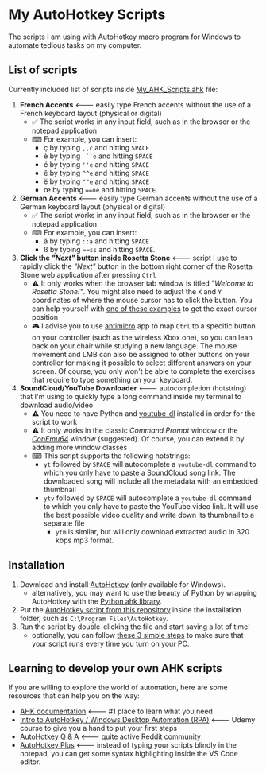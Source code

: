 # My AutoHotkey Scripts
The scripts I am using with AutoHotkey macro program for Windows to automate tedious tasks on my computer.

## List of scripts

Currently included list of scripts inside [My_AHK_Scripts.ahk](https://github.com/pyxelr/My_AutoHotkey_Scripts/blob/master/My_AHK_Scripts.ahk) file:
1. **French Accents** <--- easily type French accents without the use of a French keyboard layout (physical or digital)
	- ✅ The script works in any input field, such as in the browser or the notepad application
	- ⌨ For example, you can insert:
		- ç by typing `,,c` and hitting `SPACE`
		- è by typing ` ``e` and hitting `SPACE`
		- é by typing `''e` and hitting `SPACE`
		- ê by typing `^^e` and hitting `SPACE`
		- ë by typing `""e` and hitting `SPACE`
		- œ by typing `==oe` and hitting `SPACE`.
2. **German Accents** <--- easily type German accents without the use of a German keyboard layout (physical or digital)
	- ✅ The script works in any input field, such as in the browser or the notepad application
	- ⌨ For example, you can insert:
		- ä by typing `::a` and hitting `SPACE`
		- ß by typing `==ss` and hitting `SPACE`.
3. **Click the *"Next"* button inside Rosetta Stone** <--- script I use to rapidly click the *"Next"* button in the bottom right corner of the Rosetta Stone web application after pressing `Ctrl`
	- ⚠ It only works when the browser tab window is titled *"Welcome to Rosetta Stone!"*. You might also need to adjust the `X` and `Y` coordinates of where the mouse cursor has to click the button. You can help yourself with [one of these examples](https://www.autohotkey.com/docs/commands/MouseGetPos.htm) to get the exact cursor position
	- 🎮 I advise you to use [antimicro](https://github.com/AntiMicro/antimicro) app to map `Ctrl` to a specific button on your controller (such as the wireless Xbox one), so you can lean back on your chair while studying a new language. The mouse movement and LMB can also be assigned to other buttons on your controller for making it possible to select different answers on your screen. Of course, you only won't be able to complete the exercises that require to type something on your keyboard.
4. **SoundCloud/YouTube Downloader** <--- autocompletion (hotstring) that I'm using to quickly type a long command inside my terminal to download audio/video
	- ⚠ You need to have Python and [youtube-dl](https://github.com/ytdl-org/youtube-dl) installed in order for the script to work
	- ⚠ It only works in the classic *Command Prompt* window or the [*ConEmu64*](https://conemu.github.io/) window (suggested). Of course, you can extend it by adding more window classes
	- ⌨ This script supports the following hotstrings:
		- `yt` followed by `SPACE` will autocomplete a `youtube-dl` command to which you only have to paste a SoundCloud song link. The downloaded song will include all the metadata with an embedded thumbnail
		- `ytv` followed by `SPACE` will autocomplete a `youtube-dl` command to which you only have to paste the YouTube video link. It will use the best possible video quality and write down its thumbnail to a separate file
			- `ytm` is similar, but will only download extracted audio in 320 kbps mp3 format.
			

## Installation

 1. Download and install [AutoHotkey](https://www.autohotkey.com/) (only available for Windows).
 	- alternatively, you may want to use the beauty of Python by wrapping AutoHotkey with the [Python ahk library](https://github.com/spyoungtech/ahk).
 2. Put the [AutoHotkey script from this repository](https://github.com/pyxelr/My_AutoHotkey_Scripts/blob/master/My_AHK_Scripts.ahk) inside the installation folder, such as `C:\Program Files\AutoHotkey`.
 3. Run the script by double-clicking the file and start saving a lot of time!
 	- optionally, you can follow [these 3 simple steps](https://www.autohotkey.com/docs/FAQ.htm#Startup) to make sure that your script runs every time you turn on your PC.

## Learning to develop your own AHK scripts

If you are willing to explore the world of automation, here are some resources that can help you on the way:
* [AHK documentation](https://www.autohotkey.com/docs/AutoHotkey.htm) <--- #1 place to learn what you need
* [Intro to AutoHotkey / Windows Desktop Automation (RPA)](https://www.udemy.com/course/intro-to-autohotkey/) <--- Udemy course to give you a hand to put your first steps
* [AutoHotkey Q & A](https://www.reddit.com/r/AutoHotkey/) <--- quite active Reddit community
* [AutoHotkey Plus](https://marketplace.visualstudio.com/items?itemName=cweijan.vscode-autohotkey-plus) <--- instead of typing your scripts blindly in the notepad, you can get some syntax highlighting inside the VS Code editor.
